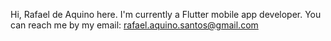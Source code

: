 Hi, Rafael de Aquino here. I'm currently a Flutter mobile app developer. You can reach me by my email: rafael.aquino.santos@gmail.com
<!---
rafaelkinou/rafaelkinou is a ✨ special ✨ repository because its `README.md` (this file) appears on your GitHub profile.
You can click the Preview link to take a look at your changes.
--->
